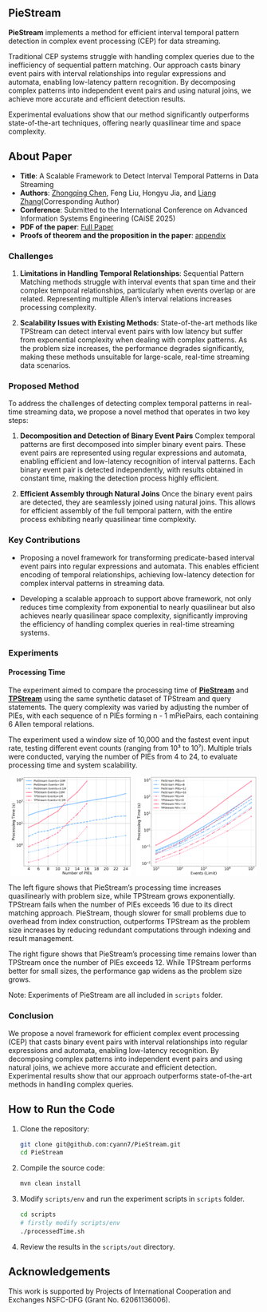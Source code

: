 ## PieStream

**PieStream** implements a method for efficient interval temporal pattern detection in complex event processing (CEP) for data streaming. 

Traditional CEP systems struggle with handling complex queries due to the inefficiency of sequential pattern matching. Our approach casts binary event pairs with interval relationships into regular expressions and automata, enabling low-latency pattern recognition. By decomposing complex patterns into independent event pairs and using natural joins, we achieve more accurate and efficient detection results. 

Experimental evaluations show that our method significantly outperforms state-of-the-art techniques, offering nearly quasilinear time and space complexity.

## About Paper

* **Title**: A Scalable Framework to Detect Interval Temporal Patterns in Data Streaming
* **Authors**: [Zhongqing Chen]((mailto:21210240135@m.fudan.edu.cn)), Feng Liu, Hongyu Jia, and [Liang Zhang](mailto:lzhang@fudan.edu.cn)(Corresponding Author)
* **Conference**: Submitted to the International Conference on Advanced Information Systems Engineering (CAiSE 2025)
* **PDF of the paper**:  [Full Paper](attachments/caise2025_paper_67_submission.pdf)
* **Proofs of theorem and the proposition in the paper**:  [appendix](attachments/appendix.pdf)

### Challenges

1. **Limitations in Handling Temporal Relationships**: Sequential Pattern Matching methods struggle with interval events that span time and their complex temporal relationships, particularly when events overlap or are related. Representing multiple Allen’s interval relations increases processing complexity.

2. **Scalability Issues with Existing Methods**: State-of-the-art methods like TPStream can detect interval event pairs with low latency but suffer from exponential complexity when dealing with complex patterns. As the problem size increases, the performance degrades significantly, making these methods unsuitable for large-scale, real-time streaming data scenarios.

### Proposed Method

To address the challenges of detecting complex temporal patterns in real-time streaming data, we propose a novel method that operates in two key steps:

1. **Decomposition and Detection of Binary Event Pairs**
Complex temporal patterns are first decomposed into simpler binary event pairs. These event pairs are represented using regular expressions and automata, enabling efficient and low-latency recognition of interval patterns. Each binary event pair is detected independently, with results obtained in constant time, making the detection process highly efficient.

2. **Efficient Assembly through Natural Joins**
Once the binary event pairs are detected, they are seamlessly joined using natural joins. This allows for efficient assembly of the full temporal pattern, with the entire process exhibiting nearly quasilinear time complexity.  

### Key Contributions

- Proposing a novel framework for transforming predicate-based interval event pairs into regular expressions and automata. This enables efficient encoding of temporal relationships, achieving low-latency detection for complex interval patterns in streaming data.

- Developing a scalable approach to support above framework, not only reduces time complexity from exponential to nearly quasilinear but also achieves nearly quasilinear space complexity, significantly improving the efficiency of handling complex queries in real-time streaming systems.

### Experiments

#### Processing Time

The experiment aimed to compare the processing time of **[PieStream](https://github.com/cyann7/PieStream)** and **[TPStream](http://uni-marburg.de/oaCPk)** using the same synthetic dataset of TPStream and query statements. The query complexity was varied by adjusting the number of PIEs, with each sequence of n PIEs forming n - 1 mPiePairs, each containing 6 Allen temporal relations.

The experiment used a window size of 10,000 and the fastest event input rate, testing different event counts (ranging from 10³ to 10⁷). Multiple trials were conducted, varying the number of PIEs from 4 to 24, to evaluate processing time and system scalability.


<div style="display: flex; justify-content: space-around;">
    <img src="attachments/pies_time.png" alt="pies_time" style="width: 48%;"/>
    <img src="attachments/events_time.png" alt="events_time" style="width: 48%;"/>
</div>

The left figure shows that PieStream’s processing time increases quasilinearly with problem size, while TPStream grows exponentially. TPStream fails when the number of PIEs exceeds 16 due to its direct matching approach. PieStream, though slower for small problems due to overhead from index construction, outperforms TPStream as the problem size increases by reducing redundant computations through indexing and result management.

The right figure shows that PieStream’s processing time remains lower than TPStream once the number of PIEs exceeds 12. While TPStream performs better for small sizes, the performance gap widens as the problem size grows. 

Note: Experiments of PieStream are all included in `scripts` folder.

### Conclusion

We propose a novel framework for efficient complex event processing (CEP) that casts binary event pairs with interval relationships into regular expressions and automata, enabling low-latency recognition. By decomposing complex patterns into independent event pairs and using natural joins, we achieve more accurate and efficient detection. Experimental results show that our approach outperforms state-of-the-art methods in handling complex queries.


## How to Run the Code

1. Clone the repository:

    ```bash
    git clone git@github.com:cyann7/PieStream.git
    cd PieStream
    ```

2. Compile the source code:

    ```bash
    mvn clean install
    ```

3. Modify `scripts/env` and run the experiment scripts in `scripts` folder.
   
    ```bash
    cd scripts
    # firstly modify scripts/env 
    ./processedTime.sh
    ```
4. Review the results in the `scripts/out` directory.

## Acknowledgements

This work is supported by Projects of International Cooperation and Exchanges NSFC-DFG (Grant No. 62061136006).

